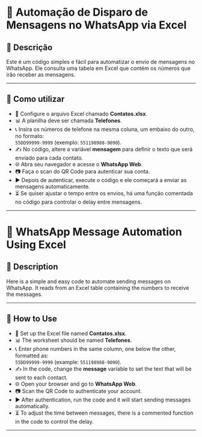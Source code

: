 # 📱 Automação de Disparo de Mensagens no WhatsApp via Excel

## 📝 Descrição

Este é um código simples e fácil para automatizar o envio de mensagens no WhatsApp. Ele consulta uma tabela em Excel que contém os números que irão receber as mensagens.

---

## 🚀 Como utilizar

- 📄 Configure o arquivo Excel chamado **Contatos.xlsx**.  
- 📊 A planilha deve ser chamada **Telefones**.  
- 📞 Insira os números de telefone na mesma coluna, um embaixo do outro, no formato:  
  `55DD99999-9999` (exemplo: `551198988-9090`).  
- ✍️ No código, altere a variável **mensagem** para definir o texto que será enviado para cada contato.  
- 🌐 Abra seu navegador e acesse o **WhatsApp Web**.  
- 📷 Faça o scan do QR Code para autenticar sua conta.  
- ▶️ Depois de autenticar, execute o código e ele começará a enviar as mensagens automaticamente.  
- ⏳ Se quiser ajustar o tempo entre os envios, há uma função comentada no código para controlar o delay entre mensagens.

---

# 📱 WhatsApp Message Automation Using Excel

## 📝 Description

Here is a simple and easy code to automate sending messages on WhatsApp. It reads from an Excel table containing the numbers to receive the messages.

---

## 🚀 How to Use

- 📄 Set up the Excel file named **Contatos.xlsx**.  
- 📊 The worksheet should be named **Telefones**.  
- 📞 Enter phone numbers in the same column, one below the other, formatted as:  
  `55DD99999-9999` (example: `551198988-9090`).  
- ✍️ In the code, change the **message** variable to set the text that will be sent to each contact.  
- 🌐 Open your browser and go to **WhatsApp Web**.  
- 📷 Scan the QR Code to authenticate your account.  
- ▶️ After authentication, run the code and it will start sending messages automatically.  
- ⏳ To adjust the time between messages, there is a commented function in the code to control the delay.

---
